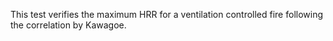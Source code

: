 This test verifies the maximum HRR for a ventilation controlled
fire following the correlation by Kawagoe.
